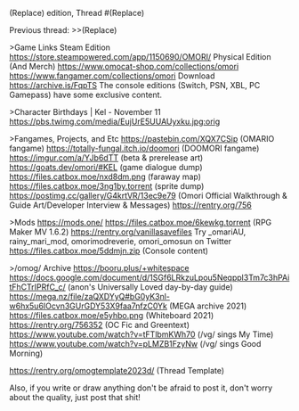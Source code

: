 (Replace) edition, Thread #(Replace)

Previous thread: >>(Replace)

\>Game Links
Steam Edition
https://store.steampowered.com/app/1150690/OMORI/
Physical Edition (And Merch)
https://www.omocat-shop.com/collections/omori
https://www.fangamer.com/collections/omori
Download
https://archive.is/FqpTS
The console editions (Switch, PSN, XBL, PC Gamepass) have some exclusive content.

\>Character Birthdays | Kel - November 11
https://pbs.twimg.com/media/EujUrE5UUAUyxku.jpg:orig

\>Fangames, Projects, and Etc
https://pastebin.com/XQX7CSip (OMARIO fangame)
https://totally-fungal.itch.io/doomori (DOOMORI fangame)
https://imgur.com/a/YJb6dTT (beta & prerelease art)
https://goats.dev/omori/#KEL (game dialogue dump)
https://files.catbox.moe/nxd8dm.png (faraway map)
https://files.catbox.moe/3ng1by.torrent (sprite dump)
https://postimg.cc/gallery/G4krtVR/13ec9e79 (Omori Official Walkthrough & Guide Art/Developer Interview & Messages)
https://rentry.org/756

\>Mods
https://mods.one/
https://files.catbox.moe/6kewkg.torrent (RPG Maker MV 1.6.2)
https://rentry.org/vanillasavefiles
Try \_omariAU, rainy_mari_mod, omorimodreverie, omori_omosun on Twitter
https://files.catbox.moe/5ddmjn.zip (Console content)

\>/omog/ Archive
https://booru.plus/+whitespace
https://docs.google.com/document/d/1SGf6LRkzuLpou5Neqppl3Tm7c3hPAitFhCTrIPRfC_c/ (anon's Universally Loved day-by-day guide)
https://mega.nz/file/zaQXDYyQ#bG0yK3nl-w6hx5u6IOcvn3GUrGDY53X9faa7nfzC0Yk (MEGA archive 2021)
https://files.catbox.moe/e5yhbo.png (Whiteboard 2021)
https://rentry.org/756352 (OC Fic and Greentext)
https://www.youtube.com/watch?v=tFTlbmKWh70 (/vg/ sings My Time)
https://www.youtube.com/watch?v=pLMZB1FzyNw (/vg/ sings Good Morning)

https://rentry.org/omogtemplate2023d/ (Thread Template)

Also, if you write or draw anything don't be afraid to post it, don't worry about the quality, just post that shit!